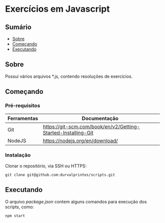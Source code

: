 # Exercícios em Javascript

## Sumário

- [Sobre](#sobre)
- [Começando](#comecando)
- [Executando](#uso)

## Sobre <a name = "sobre"></a>

Possui vários arquivos *.js, contendo resoluções de exercícios.

## Começando <a name = "comecando"></a>

### Pré-requisitos

| Ferramentas | Documentação |
| ------ | ------ |
| Git | https://git-scm.com/book/en/v2/Getting-Started-Installing-Git |
| NodeJS | https://nodejs.org/en/download/ |

### Instalação

Clonar o repositório, via SSH ou HTTPS:

```
git clone git@github.com:durvalprintes/scripts.git
```

## Executando <a name = "uso"></a>

O arquivo _package.json_ contem alguns comandos para execução dos scripts, como:

```
npm start
```
